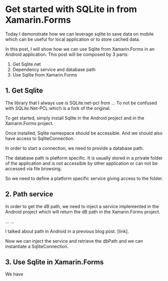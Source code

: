 # Get started with SQLite in from Xamarin.Forms

Today I demonstrate how we can leverage sqlite to save data on mobile which can be useful for local application or to store cached data.

In this post, I will show how we can use Sqlite from Xamarin.Forms in an Android application. This post will be composed by 3 parts:

1. Get Sqlite.net
2. Dependency service and database path
3. Use Sqlite from Xamarin.Forms

## 1. Get Sqlite

The library that I always use is SQLite.net-pcl from ...
To not be confused with SQLite.Net-PCL which is a fork of the original.

To get started, simply install Sqlite in the Android project and in the Xamarin.Forms project.

Once installed, Sqlite namespace should be accessible. And we should also have access to SqliteConnection.

In order to start a connection, we need to provide a database path.

The database path is platform specific. It is usually stored in a private folder of the application and is not accessible by other application or can not be accessed via file browsing.

So we need to define a platform specific service giving access to the folder.

## 2. Path service

In order to get the dB path, we need to inject a service implemented in the Android project which will return the dB path in the Xamarin.Forms project.

...
...

I talked about path in Android in a previous blog post. [link].

Now we can inject the service and retrieve the dbPath and we can instantiate a SqliteConnection.

## 3. Use Sqlite in Xamarin.Forms

We have

